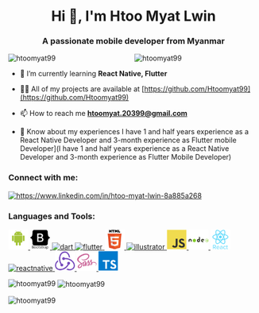 
<h1 align="center">Hi 👋, I'm Htoo Myat Lwin</h1>
<h3 align="center">A passionate mobile developer from Myanmar</h3>

<img align="right" transparent='true' width='250' src="https://cdn0.iconfinder.com/data/icons/occupation-002/64/programmer-programming-occupation-avatar-512.png" alt="htoomyat99" />

<p align="left"> <img src="https://komarev.com/ghpvc/?username=htoomyat99&label=Profile%20views&color=0e75b6&style=flat" alt="htoomyat99" /> </p>

- 🌱 I’m currently learning **React Native, Flutter**

- 👨‍💻 All of my projects are available at [https://github.com/Htoomyat99](https://github.com/Htoomyat99)

- 📫 How to reach me **htoomyat.20399@gmail.com**

- 📄 Know about my experiences I have 1 and half years experience as a React Native Developer and 3-month experience as Flutter mobile Developer](I have 1 and half years experience as a React Native Developer and 3-month experience as Flutter Mobile Developer)

<h3 align="left">Connect with me:</h3>
<p align="left">
<a href="https://linkedin.com/in/https://www.linkedin.com/in/htoo-myat-lwin-8a885a268" target="blank"><img align="center" src="https://raw.githubusercontent.com/rahuldkjain/github-profile-readme-generator/master/src/images/icons/Social/linked-in-alt.svg" alt="https://www.linkedin.com/in/htoo-myat-lwin-8a885a268" height="30" width="40" /></a>
</p>

<h3 align="left">Languages and Tools:</h3>
<p align="left"> <a href="https://developer.android.com" target="_blank" rel="noreferrer"> <img src="https://raw.githubusercontent.com/devicons/devicon/master/icons/android/android-original-wordmark.svg" alt="android" width="40" height="40"/> </a> <a href="https://getbootstrap.com" target="_blank" rel="noreferrer"> <img src="https://raw.githubusercontent.com/devicons/devicon/master/icons/bootstrap/bootstrap-plain-wordmark.svg" alt="bootstrap" width="40" height="40"/> </a> <a href="https://dart.dev" target="_blank" rel="noreferrer"> <img src="https://www.vectorlogo.zone/logos/dartlang/dartlang-icon.svg" alt="dart" width="40" height="40"/> </a> <a href="https://flutter.dev" target="_blank" rel="noreferrer"> <img src="https://www.vectorlogo.zone/logos/flutterio/flutterio-icon.svg" alt="flutter" width="40" height="40"/> </a> <a href="https://www.w3.org/html/" target="_blank" rel="noreferrer"> <img src="https://raw.githubusercontent.com/devicons/devicon/master/icons/html5/html5-original-wordmark.svg" alt="html5" width="40" height="40"/> </a> <a href="https://www.adobe.com/in/products/illustrator.html" target="_blank" rel="noreferrer"> <img src="https://www.vectorlogo.zone/logos/adobe_illustrator/adobe_illustrator-icon.svg" alt="illustrator" width="40" height="40"/> </a> <a href="https://developer.mozilla.org/en-US/docs/Web/JavaScript" target="_blank" rel="noreferrer"> <img src="https://raw.githubusercontent.com/devicons/devicon/master/icons/javascript/javascript-original.svg" alt="javascript" width="40" height="40"/> </a> <a href="https://nodejs.org" target="_blank" rel="noreferrer"> <img src="https://raw.githubusercontent.com/devicons/devicon/master/icons/nodejs/nodejs-original-wordmark.svg" alt="nodejs" width="40" height="40"/> </a> <a href="https://reactjs.org/" target="_blank" rel="noreferrer"> <img src="https://raw.githubusercontent.com/devicons/devicon/master/icons/react/react-original-wordmark.svg" alt="react" width="40" height="40"/> </a> <a href="https://reactnative.dev/" target="_blank" rel="noreferrer"> <img src="https://reactnative.dev/img/header_logo.svg" alt="reactnative" width="40" height="40"/> </a> <a href="https://redux.js.org" target="_blank" rel="noreferrer"> <img src="https://raw.githubusercontent.com/devicons/devicon/master/icons/redux/redux-original.svg" alt="redux" width="40" height="40"/> </a> <a href="https://sass-lang.com" target="_blank" rel="noreferrer"> <img src="https://raw.githubusercontent.com/devicons/devicon/master/icons/sass/sass-original.svg" alt="sass" width="40" height="40"/> </a> <a href="https://www.typescriptlang.org/" target="_blank" rel="noreferrer"> <img src="https://raw.githubusercontent.com/devicons/devicon/master/icons/typescript/typescript-original.svg" alt="typescript" width="40" height="40"/> </a> </p>

<p><img align="left" src="https://github-readme-stats.vercel.app/api/top-langs?username=htoomyat99&show_icons=true&locale=en&layout=compact" alt="htoomyat99" /></p>

<p>&nbsp;<img align="center" src="https://github-readme-stats.vercel.app/api?username=htoomyat99&show_icons=true&locale=en" alt="htoomyat99" /></p>

<p><img align="center" src="https://github-readme-streak-stats.herokuapp.com/?user=htoomyat99&" alt="htoomyat99" /></p>
